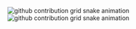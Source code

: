 <!-- [![GitHub Streak](https://streak-stats.demolab.com?user=muzilib)](https://git.io/streak-stats) -->

<div align="center">
 
![github contribution grid snake animation](https://raw.githubusercontent.com/muzilib/muzilib/output/github-contribution-grid-snake-dark.svg#gh-dark-mode-only)
![github contribution grid snake animation](https://raw.githubusercontent.com/muzilib/muzilib/output/github-contribution-grid-snake.svg#gh-light-mode-only)
 
</div>
